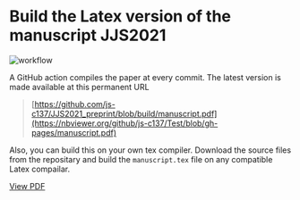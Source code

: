 # Build the Latex version of the manuscript JJS2021

![workflow](https://github.com/js-c137/Test/actions/workflows/main.yml/badge.svg)
<!---![parameter](https://github.com/js-c137/JJS2021_preprint/actions/workflows/main.yml/badge.svg?branch=feature-1)--->


A GitHub action compiles the paper at every commit. The latest version is made available at this permanent URL

> [https://github.com/js-c137/JJS2021_preprint/blob/build/manuscript.pdf](https://nbviewer.org/github/js-c137/Test/blob/gh-pages/manuscript.pdf)



Also, you can build this on your own tex compiler. Download the source files from the repositary
and build the `manuscript.tex` file on any compatible Latex compailar.

<a href="https://nbviewer.org/github/js-c137/Test/blob/gh-pages/manuscript.pdf">View PDF</a>
